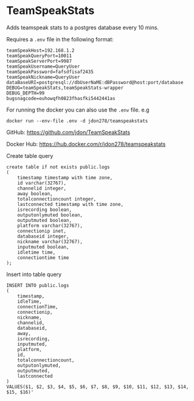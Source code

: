 # TeamSpeakStats

Adds teamspeak stats to a postgres database every 10 mins.

Requires a `.env` file in the following format:

```
teamSpeakHost=192.168.1.2
teamSpeakQueryPort=10011
teamSpeakServerPort=9987
teamSpeakUsername=QueryUser
teamSpeakPassword=fafsdfisaf2435
teamSpeakNickname=QueryUser
dataBaseURI=postgresql://dbUserNaME:dBPassword@host:port/database
DEBUG=teamSpeakStats,teamSpeakStats-wrapper
DEBUG_DEPTH=99
bugsnagcode=ouhowqfh0823fhasfki5442441as
```

For running the docker you can also use the `.env` file. e.g

`docker run --env-file .env -d jdon278/teamspeakstats`

GitHub: https://github.com/jdon/TeamSpeakStats

Docker Hub: https://hub.docker.com/r/jdon278/teamspeakstats

Create table query

```
create table if not exists public.logs
(
	timestamp timestamp with time zone,
	id varchar(32767),
	channelid integer,
	away boolean,
	totalconnectioncount integer,
	lastconnected timestamp with time zone,
	isrecording boolean,
	outputonlymuted boolean,
	outputmuted boolean,
	platform varchar(32767),
	connectionip inet,
	databaseid integer,
	nickname varchar(32767),
	inputmuted boolean,
	idletime time,
	connectiontime time
);
```

Insert into table query

```
INSERT INTO public.logs
(
	timestamp,
	idleTime,
	connectionTime,
	connectionip,
	nickname,
	channelid,
	databaseid,
	away,
	isrecording,
	inputmuted,
	platform,
	id,
	totalconnectioncount,
	outputonlymuted,
	outputmuted,
	lastconnected
)
VALUES($1, $2, $3, $4, $5, $6, $7, $8, $9, $10, $11, $12, $13, $14, $15, $16)'
```
